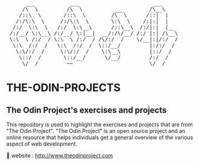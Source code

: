 <pre>
      ___           ___                       ___     
     /\  \         /\  \          ___        /\__\    
    /::\  \       /::\  \        /\  \      /::|  |   
   /:/\:\  \     /:/\:\  \       \:\  \    /:|:|  |   
  /:/  \:\  \   /:/  \:\__\      /::\__\  /:/|:|  |__ 
 /:/__/ \:\__\ /:/__/ \:|__|  __/:/\/__/ /:/ |:| /\__\
 \:\  \ /:/  / \:\  \ /:/  / /\/:/  /    \/__|:|/:/  /
  \:\  /:/  /   \:\  /:/  /  \::/__/         |:/:/  / 
   \:\/:/  /     \:\/:/  /    \:\__\         |::/  /  
    \::/  /       \::/__/      \/__/         /:/  /   
     \/__/         ~~                        \/__/  
</pre>

# THE-ODIN-PROJECTS
## The Odin Project's exercises and projects</br>
This repository is used to highlight the exercises and projects that are from "The Odin Project". "The Odin Project" is an open source project and an online resource that helps individuals get a general overview of the various aspect of web development.

📌 website : http://www.theodinproject.com

<pre>

</pre>